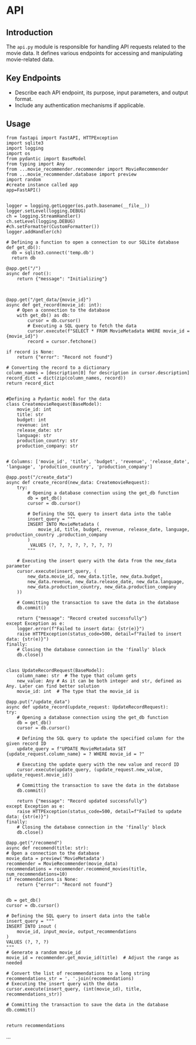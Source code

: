 # API

## Introduction
The `api.py` module is responsible for handling API requests related to the movie data. It defines various endpoints for accessing and manipulating movie-related data.

## Key Endpoints
- Describe each API endpoint, its purpose, input parameters, and output format.
- Include any authentication mechanisms if applicable.

## Usage 

    from fastapi import FastAPI, HTTPException
    import sqlite3
    import logging
    import os
    from pydantic import BaseModel
    from typing import Any
    from ...movie_recommender.recommender import MovieRecommender
    from ...movie_recommender.database import preview
    import random
    #create instance called app
    app=FastAPI()

    
    logger = logging.getLogger(os.path.basename(__file__))
    logger.setLevel(logging.DEBUG)
    ch = logging.StreamHandler()
    ch.setLevel(logging.DEBUG)
    #ch.setFormatter(CustomFormatter())
    logger.addHandler(ch)

    # Defining a function to open a connection to our SQLite database
    def get_db():
      db = sqlite3.connect('temp.db')
      return db

    @app.get("/")
    async def root():
        return {"message": "Initializing"}



    @app.get("/get_data/{movie_id}")
    async def get_record(movie_id: int):
        # Open a connection to the database
        with get_db() as db:
            cursor = db.cursor()
            # Executing a SQL query to fetch the data
            cursor.execute(f"SELECT * FROM MovieMetadata WHERE movie_id = {movie_id}")
            record = cursor.fetchone()

    if record is None:
        return {"error": "Record not found"}

    # Converting the record to a dictionary 
    column_names = [description[0] for description in cursor.description]
    record_dict = dict(zip(column_names, record))
    return record_dict


    #Defining a Pydantic model for the data
    class CreatemovieRequest(BaseModel):
        movie_id: int
        title: str
        budget: int
        revenue: int
        release_date: str
        language: str
        production_country: str
        production_company: str
 

    # Columns: ['movie_id', 'title', 'budget', 'revenue', 'release_date', 'language', 'production_country', 'production_company']

    @app.post("/create_data")
    async def create_record(new_data: CreatemovieRequest):
        try:
            # Opening a database connection using the get_db function
            db = get_db()
            cursor = db.cursor()

            # Defining the SQL query to insert data into the table
            insert_query = """
            INSERT INTO MovieMetadata (
                movie_id, title, budget, revenue, release_date, language, production_country ,production_company
            )
             VALUES (?, ?, ?, ?, ?, ?, ?, ?)
            """

        # Executing the insert query with the data from the new_data parameter
        cursor.execute(insert_query, (
            new_data.movie_id, new_data.title, new_data.budget,
            new_data.revenue, new_data.release_date, new_data.language,
            new_data.production_country, new_data.production_company
        ))

        # Committing the transaction to save the data in the database
        db.commit()

        return {"message": "Record created successfully"}
    except Exception as e:
        logger.error(f"Failed to insert data: {str(e)}")
        raise HTTPException(status_code=500, detail=f"Failed to insert data: {str(e)}")
    finally:
        # Closing the database connection in the 'finally' block
        db.close()


    class UpdateRecordRequest(BaseModel):
        column_name: str  # The type that column gets
        new_value: Any # As it can be both integer and str, defined as Any. Later can find better solution
        movie_id: int  # The type that the movie_id is

    @app.put("/update_data")
    async def update_record(update_request: UpdateRecordRequest):
    try:
        # Opening a database connection using the get_db function
        db = get_db()
        cursor = db.cursor()

        # Defining the SQL query to update the specified column for the given record ID
        update_query = f"UPDATE MovieMetadata SET {update_request.column_name} = ? WHERE movie_id = ?"

        # Executing the update query with the new value and record ID
        cursor.execute(update_query, (update_request.new_value, update_request.movie_id))

        # Committing the transaction to save the data in the database
        db.commit()

        return {"message": "Record updated successfully"}
    except Exception as e:
        raise HTTPException(status_code=500, detail=f"Failed to update data: {str(e)}")
    finally:
        # Closing the database connection in the 'finally' block
        db.close()

    @app.get("/recomend")
    async def recomend(title: str):
    # Open a connection to the database
    movie_data = preview('MovieMetadata')
    recommender = MovieRecommender(movie_data)
    recommendations = recommender.recommend_movies(title, num_recommendations=10)
    if recommendations is None:
        return {"error": "Record not found"}

     
    db = get_db()
    cursor = db.cursor()

    # Defining the SQL query to insert data into the table
    insert_query = """
    INSERT INTO inout (
        movie_id, input_movie, output_recommendations
    )
    VALUES (?, ?, ?)
    """
    # Generate a random movie_id
    movie_id = recommender.get_movie_id(title)  # Adjust the range as needed

    # Convert the list of recommendations to a long string
    recommendations_str = ', '.join(recommendations)
    # Executing the insert query with the data
    cursor.execute(insert_query, (int(movie_id), title, recommendations_str))

    # Committing the transaction to save the data in the database
    db.commit()

    
    return recommendations

...



